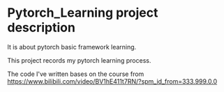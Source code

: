 # Pytorch_Learning project description
It is about pytorch basic framework learning.

This project records my pytorch learning process.

The code I've written bases on the course from https://www.bilibili.com/video/BV1hE411t7RN/?spm_id_from=333.999.0.0
